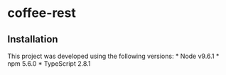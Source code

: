 # coffee-rest

## Installation
This project was developed using the following versions:
    * Node v9.6.1
    * npm 5.6.0
    * TypeScript 2.8.1